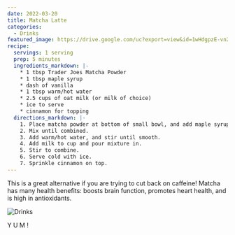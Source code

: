 ```yaml
---
date: 2022-03-20
title: Matcha Latte
categories:
  - Drinks
featured_image: https://drive.google.com/uc?export=view&id=1wHdgpzE-vn2EEj6SnwF0se7ty0OQVwoi
recipe:
  servings: 1 serving
  prep: 5 minutes
  ingredients_markdown: |-
    * 1 tbsp Trader Joes Matcha Powder
    * 1 tbsp maple syrup
    * dash of vanilla
    * 1 tbsp warm/hot water
    * 2.5 cups of oat milk (or milk of choice)
    * ice to serve
    * cinnamon for topping
  directions_markdown: |-
    1. Place matcha powder at bottom of small bowl, and add maple syrup.
    2. Mix until combined.
    3. Add warm/hot water, and stir until smooth.
    4. Add milk to cup and pour mixture in.
    5. Stir to combine.
    6. Serve cold with ice.
    7. Sprinkle cinnamon on top.
---
```


This is a great alternative if you are trying to cut back on caffeine! Matcha has many health benefits: boosts brain function, promotes heart health, and is high in antioxidants.

![Drinks](https://source.unsplash.com/1HPTYLozDGw)

Y U M !


